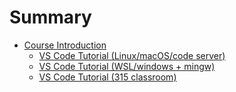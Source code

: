 # Summary

- [Course Introduction](./intro.md)
    - [VS Code Tutorial (Linux/macOS/code server)](./formatted_io/lab_1_vscode.md)
    - [VS Code Tutorial (WSL/windows + mingw)](./formatted_io/lab_1_vscode_win.md)
    - [VS Code Tutorial (315 classroom)](./formatted_io/lab_1_vscode_315.md)